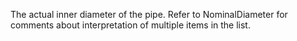 ﻿The actual inner diameter of the pipe. Refer to NominalDiameter for comments about interpretation of multiple items in the list.
